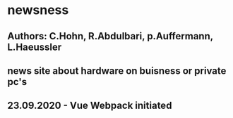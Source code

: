 # newsness
## Authors: C.Hohn, R.Abdulbari, p.Auffermann, L.Haeussler

## news site about hardware on buisness or private pc's

## 23.09.2020 - Vue Webpack initiated
